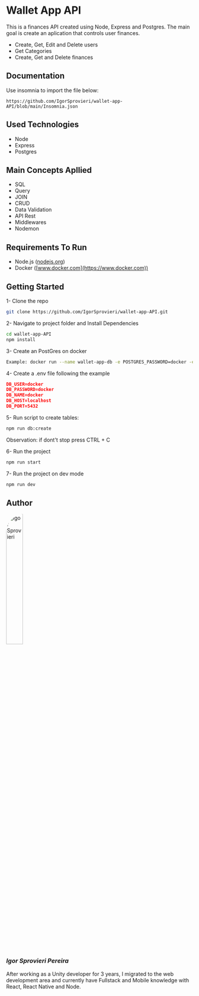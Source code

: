 # Wallet App API

This is a finances API created using Node, Express and Postgres. The main goal is create an aplication that controls user finances.

- Create, Get, Edit and Delete users
- Get Categories
- Create, Get and Delete finances

## Documentation

Use insomnia to import the file below:

```
https://github.com/IgorSprovieri/wallet-app-API/blob/main/Insomnia.json
```

## Used Technologies

- Node
- Express
- Postgres

## Main Concepts Apllied

- SQL
- Query
- JOIN
- CRUD
- Data Validation
- API Rest
- Middlewares
- Nodemon

## Requirements To Run

- Node.js ([nodejs.org](https://nodejs.org/en/))
- Docker ([www.docker.com](https://www.docker.com))

## Getting Started

1- Clone the repo

```bash
git clone https://github.com/IgorSprovieri/wallet-app-API.git
```

2- Navigate to project folder and Install Dependencies

```bash
cd wallet-app-API
npm install
```

3- Create an PostGres on docker

```bash
Example: docker run --name wallet-app-db -e POSTGRES_PASSWORD=docker -e POSTGRES_USER=docker -p 5432:5432 -d -t postgres
```

4- Create a .env file following the example

```json
DB_USER=docker
DB_PASSWORD=docker
DB_NAME=docker
DB_HOST=localhost
DB_PORT=5432
```

5- Run script to create tables:

```bash
npm run db:create
```

Observation: if dont't stop press CTRL + C

6- Run the project

```bash
npm run start
```

7- Run the project on dev mode

```bash
npm run dev
```

## Author

<img src="https://media.licdn.com/dms/image/D4D03AQFdLhogHwQVog/profile-displayphoto-shrink_800_800/0/1672976915799?e=1704931200&v=beta&t=3a6TEbH_5gfnLsQ7j-7PTSdWbDnUAz6wd4FT1RNpnR4" alt="Igor Sprovieri" style="width: 30%; border-radius: 50px;">

### _Igor Sprovieri Pereira_

After working as a Unity developer for 3 years, I migrated to the web development area and currently have Fullstack and Mobile knowledge with React, React Native and Node.
